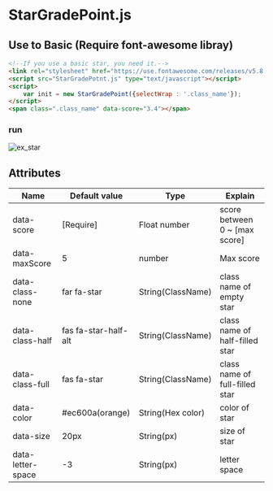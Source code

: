 # StarGradePoint.js


## Use to Basic (Require font-awesome libray)
```html
<!--If you use a basic star, you need it.-->
<link rel="stylesheet" href="https://use.fontawesome.com/releases/v5.8.2/css/all.css" integrity="sha384-oS3vJWv+0UjzBfQzYUhtDYW+Pj2yciDJxpsK1OYPAYjqT085Qq/1cq5FLXAZQ7Ay" crossorigin="anonymous">
<script src="StarGradePotnt.js" type="text/javascript"></script>
<script>
    var init = new StarGradePoint({selectWrap : '.class_name'});
</script>
<span class=".class_name" data-score="3.4"></span>
```
### run
![ex_star](./images/star_34.PNG)

## Attributes
|Name|Default value|Type|Explain|
| ---- | ---- | ---- | ---- |
|data-score|[Require]|Float number|score between 0 ~ [max score]|
|data-maxScore|5|number|Max score|
|data-class-none|far fa-star|String(ClassName)|class name of empty star|
|data-class-half|fas fa-star-half-alt|String(ClassName)|class name of half-filled star|
|data-class-full|fas fa-star|String(ClassName)|class name of full-filled star|
|data-color|#ec600a(orange)|String(Hex color)|color of star|
|data-size|20px|String(px)|size of star|
|data-letter-space|-3|String(px)|letter space|star spacing|
